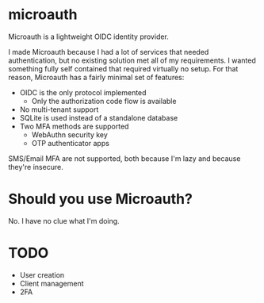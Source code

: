 # microauth

Microauth is a lightweight OIDC identity provider.

I made Microauth because I had a lot of services that needed authentication, but no existing solution met all of my requirements. I wanted something fully self contained that required virtually no setup. For that reason, Microauth has a fairly minimal set of features:

- OIDC is the only protocol implemented
    - Only the authorization code flow is available
- No multi-tenant support
- SQLite is used instead of a standalone database
- Two MFA methods are supported
    - WebAuthn security key
    - OTP authenticator apps

SMS/Email MFA are not supported, both because I'm lazy and because they're insecure.

# Should you use Microauth?

No. I have no clue what I'm doing.

# TODO

* User creation
* Client management
* 2FA